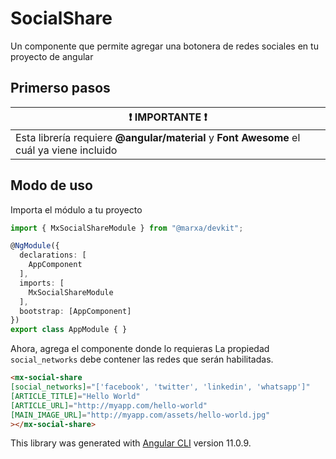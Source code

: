 # SocialShare
Un componente que permite agregar una botonera de redes sociales en tu proyecto de angular

## Primerso pasos

| :exclamation:  IMPORTANTE :exclamation: |
|-----------------------------------------|
| Esta librería requiere **@angular/material** y **Font Awesome** el cuál ya viene incluido |

## Modo de uso
Importa el módulo a tu proyecto
```ts
import { MxSocialShareModule } from "@marxa/devkit";

@NgModule({
  declarations: [
    AppComponent
  ],
  imports: [
    MxSocialShareModule
  ],
  bootstrap: [AppComponent]
})
export class AppModule { }
```

Ahora, agrega el componente donde lo requieras
La propiedad `social_networks` debe contener las redes que serán habilitadas.

```html
<mx-social-share 
[social_networks]="['facebook', 'twitter', 'linkedin', 'whatsapp']"
[ARTICLE_TITLE]="Hello World"
[ARTICLE_URL]="http://myapp.com/hello-world"
[MAIN_IMAGE_URL]="http://myapp.com/assets/hello-world.jpg"
></mx-social-share>
```

This library was generated with [Angular CLI](https://github.com/angular/angular-cli) version 11.0.9.

